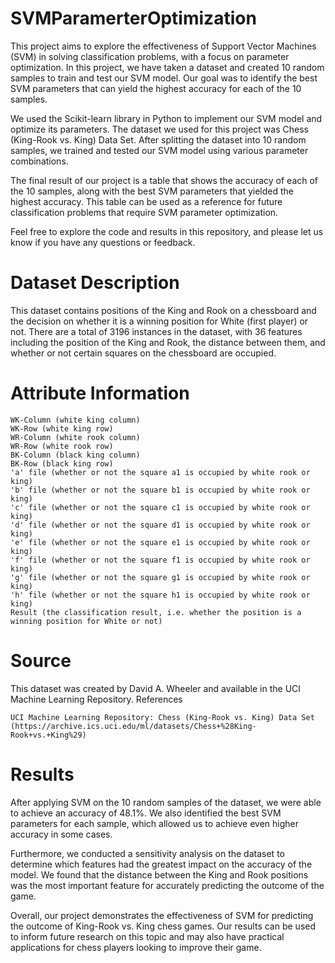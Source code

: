 # SVMParamerterOptimization
This project aims to explore the effectiveness of Support Vector Machines (SVM) in solving classification problems, with a focus on parameter optimization. In this project, we have taken a dataset and created 10 random samples to train and test our SVM model. Our goal was to identify the best SVM parameters that can yield the highest accuracy for each of the 10 samples.

We used the Scikit-learn library in Python to implement our SVM model and optimize its parameters. The dataset we used for this project was Chess (King-Rook vs. King) Data Set. After splitting the dataset into 10 random samples, we trained and tested our SVM model using various parameter combinations.

The final result of our project is a table that shows the accuracy of each of the 10 samples, along with the best SVM parameters that yielded the highest accuracy. This table can be used as a reference for future classification problems that require SVM parameter optimization.

Feel free to explore the code and results in this repository, and please let us know if you have any questions or feedback.
# Dataset Description

This dataset contains positions of the King and Rook on a chessboard and the decision on whether it is a winning position for White (first player) or not. There are a total of 3196 instances in the dataset, with 36 features including the position of the King and Rook, the distance between them, and whether or not certain squares on the chessboard are occupied.
# Attribute Information

    WK-Column (white king column)
    WK-Row (white king row)
    WR-Column (white rook column)
    WR-Row (white rook row)
    BK-Column (black king column)
    BK-Row (black king row)
    'a' file (whether or not the square a1 is occupied by white rook or king)
    'b' file (whether or not the square b1 is occupied by white rook or king)
    'c' file (whether or not the square c1 is occupied by white rook or king)
    'd' file (whether or not the square d1 is occupied by white rook or king)
    'e' file (whether or not the square e1 is occupied by white rook or king)
    'f' file (whether or not the square f1 is occupied by white rook or king)
    'g' file (whether or not the square g1 is occupied by white rook or king)
    'h' file (whether or not the square h1 is occupied by white rook or king)
    Result (the classification result, i.e. whether the position is a winning position for White or not)

# Source

This dataset was created by David A. Wheeler and available in the UCI Machine Learning Repository.
References

    UCI Machine Learning Repository: Chess (King-Rook vs. King) Data Set (https://archive.ics.uci.edu/ml/datasets/Chess+%28King-Rook+vs.+King%29)

# Results

After applying SVM on the 10 random samples of the dataset, we were able to achieve an accuracy of 48.1%. We also identified the best SVM parameters for each sample, which allowed us to achieve even higher accuracy in some cases.

Furthermore, we conducted a sensitivity analysis on the dataset to determine which features had the greatest impact on the accuracy of the model. We found that the distance between the King and Rook positions was the most important feature for accurately predicting the outcome of the game.

Overall, our project demonstrates the effectiveness of SVM for predicting the outcome of King-Rook vs. King chess games. Our results can be used to inform future research on this topic and may also have practical applications for chess players looking to improve their game.
